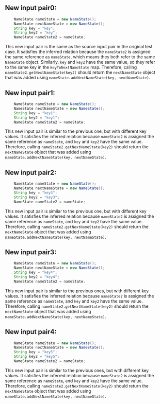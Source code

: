 ## New input pair0:
```java
    NameState nameState = new NameState();
    NameState nextNameState = new NameState();
    String key = "key";
    String key2 = "key";
    NameState nameState2 = nameState;
```

This new input pair is the same as the source input pair in the original test case. It satisfies the inferred relation because the `nameState2` is assigned the same reference as `nameState`, which means they both refer to the same `NameState` object. Similarly, `key` and `key2` have the same value, so they refer to the same key in the `keyToNextNameState` map. Therefore, calling `nameState2.getNextNameState(key2)` should return the `nextNameState` object that was added using `nameState.addNextNameState(key, nextNameState)`.

## New input pair1:
```java
    NameState nameState = new NameState();
    NameState nextNameState = new NameState();
    String key = "key1";
    String key2 = "key1";
    NameState nameState2 = nameState;
```

This new input pair is similar to the previous one, but with different key values. It satisfies the inferred relation because `nameState2` is assigned the same reference as `nameState`, and `key` and `key2` have the same value. Therefore, calling `nameState2.getNextNameState(key2)` should return the `nextNameState` object that was added using `nameState.addNextNameState(key, nextNameState)`.

## New input pair2:
```java
    NameState nameState = new NameState();
    NameState nextNameState = new NameState();
    String key = "key3";
    String key2 = "key3";
    NameState nameState2 = nameState;
```

This new input pair is similar to the previous one, but with different key values. It satisfies the inferred relation because `nameState2` is assigned the same reference as `nameState`, and `key` and `key2` have the same value. Therefore, calling `nameState2.getNextNameState(key2)` should return the `nextNameState` object that was added using `nameState.addNextNameState(key, nextNameState)`.

## New input pair3:
```java
    NameState nameState = new NameState();
    NameState nextNameState = new NameState();
    String key = "key4";
    String key2 = "key4";
    NameState nameState2 = nameState;
```

This new input pair is similar to the previous ones, but with different key values. It satisfies the inferred relation because `nameState2` is assigned the same reference as `nameState`, and `key` and `key2` have the same value. Therefore, calling `nameState2.getNextNameState(key2)` should return the `nextNameState` object that was added using `nameState.addNextNameState(key, nextNameState)`.

## New input pair4:
```java
    NameState nameState = new NameState();
    NameState nextNameState = new NameState();
    String key = "key5";
    String key2 = "key5";
    NameState nameState2 = nameState;
```

This new input pair is similar to the previous ones, but with different key values. It satisfies the inferred relation because `nameState2` is assigned the same reference as `nameState`, and `key` and `key2` have the same value. Therefore, calling `nameState2.getNextNameState(key2)` should return the `nextNameState` object that was added using `nameState.addNextNameState(key, nextNameState)`.